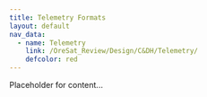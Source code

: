 ```yaml
---
title: Telemetry Formats
layout: default
nav_data:
  - name: Telemetry
    link: /OreSat_Review/Design/C&DH/Telemetry/
    defcolor: red
---
```



Placeholder for content...
